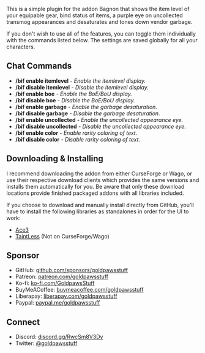 This is a simple plugin for the addon Bagnon that shows the item level of your equipable gear, bind status of items, a purple eye on uncollected transmog appearances and desaturates and tones down vendor garbage.

If you don't wish to use all of the features, you can toggle them individually with the commands listed below. The settings are saved globally for all your characters.

## Chat Commands
- **/bif enable itemlevel** _- Enable the itemlevel display._
- **/bif disable itemlevel** _- Disable the itemlevel display._
- **/bif enable boe** _- Enable the BoE/BoU display._
- **/bif disable boe** _- Disable the BoE/BoU display._
- **/bif enable garbage** _- Enable the garbage desaturation._
- **/bif disable garbage** _- Disable the garbage desaturation._
- **/bif enable uncollected** _- Enable the uncollected appearance eye._
- **/bif disable uncollected** _- Disable the uncollected appearance eye._
- **/bif enable color** _- Enable rarity coloring of text._
- **/bif disable color** _- Disable rarity coloring of text._

## Downloading & Installing
I recommend downloading the addon from either CurseForge or Wago, or use their respective download clients which provides the same versions and installs them automatically for you. Be aware that only these download locations provide finished packaged addons with all libraries included.

If you choose to download and manually install directly from GitHub, you'll have to install the following libraries as standalones in order for the UI to work:
- [Ace3](https://www.curseforge.com/wow/addons/ace3)
- [TaintLess](https://www.townlong-yak.com/addons/taintless) (Not on CurseForge/Wago)

## Sponsor
- GitHub: [github.com/sponsors/goldpawsstuff](https://github.com/sponsors/goldpawsstuff)
- Patreon: [patreon.com/goldpawsstuff](https://www.patreon.com/goldpawsstuff)
- Ko-fi: [ko-fi.com/GoldpawsStuff](https://ko-fi.com/goldpawsstuff)
- BuyMeACoffee: [buymeacoffee.com/goldpawsstuff](https://www.buymeacoffee.com/goldpawsstuff)
- Liberapay: [liberapay.com/goldpawsstuff](https://liberapay.com/goldpawsstuff)
- Paypal: [paypal.me/goldpawsstuff](https://www.paypal.me/goldpawsstuff)

## Connect
- Discord: [discord.gg/RwcSm8V3Dy](https://discord.gg/RwcSm8V3Dy)
- Twitter: [@goldpawsstuff](https://twitter.com/goldpawsstuff)
